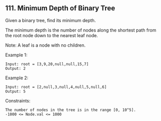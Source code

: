 ## 111. Minimum Depth of Binary Tree

Given a binary tree, find its minimum depth.

The minimum depth is the number of nodes along the shortest path from the root node down to the nearest leaf node.

Note: A leaf is a node with no children.

Example 1:

```
Input: root = [3,9,20,null,null,15,7]
Output: 2
```

Example 2:

```
Input: root = [2,null,3,null,4,null,5,null,6]
Output: 5
```

Constraints:

```
The number of nodes in the tree is in the range [0, 10^5].
-1000 <= Node.val <= 1000
```
